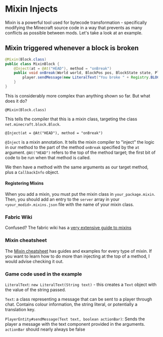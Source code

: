 # Mixin Injects

Mixin is a powerful tool used for bytecode transformation - specifically modifying the Minecraft source code in a way that prevents as many conflicts as possible between mods. Let's take a look at an example.

## Mixin triggered whenever a block is broken

```java
@Mixin(Block.class)
public class MixinBlock {
    @Inject(at = @At("HEAD"), method = "onBreak")
    public void onBreak(World world, BlockPos pos, BlockState state, PlayerEntity player, CallbackInfo info) {
        player.sendMessage(new LiteralText("You broke " + Registry.BLOCK.getId(state.getBlock())), false);
    }
}
```

This is considerably more complex than anything shown so far. But what does it do?

`@Mixin(Block.class)`

This tells the compiler that this is a mixin class, targeting the class `net.minecraft.block.Block`.

`@Inject(at = @At("HEAD"), method = "onBreak")`

`@Inject` is a mixin annotation. It tells the mixin compiler to "inject" the logic in our method to the part of the method `onBreak` specified by the `at` argument. `@At("HEAD")` refers to the top of the method target; the first bit of code to be run when that method is called.

We then have a method with the same arguments as our target method, plus a `CallbackInfo` object.

#### Registering Mixins

When you add a mixin, you must put the mixin class in `your_package.mixin`. Then, you should add an entry to the `server` array in your `<your_modid>.mixins.json` file with the name of your mixin class.

### Fabric Wiki

Confused? The fabric wiki has a [very extensive guide to mixins](https://fabricmc.net/wiki/tutorial:mixin_introduction)

### Mixin cheatsheet

The [Mixin cheatsheet](https://github.com/2xsaiko/mixin-cheatsheet) has guides and examples for every type of mixin. If you want to learn how to do more than injecting at the top of a method, I would advise checking it out.

### Game code used in the example

`LiteralText`: `new LiteralText(String text)` - this creates a `Text` object with the value of the string passed. 

`Text`: a class representing a message that can be sent to a player through chat. Contains colour information, the string literal, or potentially a translation key.

`PlayerEntity#sendMessage(Text text, boolean actionBar)`: Sends the player a message with the text component provided in the arguments. `actionBar` should nearly always be false
